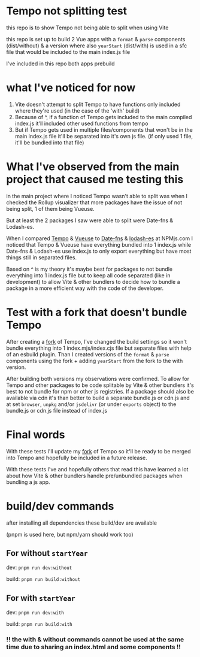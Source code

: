 # Tempo not splitting test

this repo is to show Tempo not being able to split when using Vite

this repo is set up to build 2 Vue apps with a `format` & `parse` components (dist/without) & a version where also `yearStart` (dist/with) is used in a sfc file that would be included to the main
index.js file

I've included in this repo both apps prebuild

# what I've noticed for now

1. Vite doesn't attempt to split Tempo to have functions only included where they're used (in the case of the 'with' build)
2. Because of ^, if a function of Tempo gets included to the main compiled index.js it'll included other used functions from tempo
3. But if Tempo gets used in multiple files/components that won't be in the main index.js file it'll be separated into it's own js file. (if only used 1 file, it'll be bundled into that file)

# What I've observed from the main project that caused me testing this

in the main project where I noticed Tempo wasn't able to split was when I checked the Rollup visualizer that more packages have the issue of not being split, 1 of them being Vueuse.

But at least the 2 packages I saw were able to split were Date-fns & Lodash-es.

When I compared [Tempo](https://www.npmjs.com/package/@formkit/tempo?activeTab=code) & [Vueuse](https://www.npmjs.com/package/@vueuse/core?activeTab=code) to
[Date-fns](https://www.npmjs.com/package/date-fns?activeTab=code) & [lodash-es](https://www.npmjs.com/package/lodash-es?activeTab=code) at NPMjs.com I noticed that Tempo & Vueuse have everything
bundled into 1 index.js while Date-fns & Lodash-es use index.js to only export everything but have most things still in separated files.

Based on ^ is my theory it's maybe best for packages to not bundle everything into 1 index.js file but to keep all code separated (like in development) to allow Vite & other bundlers to decide how to
bundle a package in a more efficient way with the code of the developer.

# Test with a fork that doesn't bundle Tempo

After creating a [fork](https://github.com/WilcoSp/tempo-split) of Tempo, I've changed the build settings so it won't bundle everything into 1 index.mjs/index.cjs file but separate files with help of
an esbuild plugin. Than I created versions of the `format` & `parse` components using the fork + adding `yearStart` from the fork to the with version.

After building both versions my observations were confirmed. To allow for Tempo and other packages to be code splitable by Vite & other bundlers it's best to not bundle for npm or other js registries.
If a package should also be available via cdn it's than better to build a separate bundle.js or cdn.js and at set `browser`, `unpkg` and/or `jsdelivr` (or under `exports` object) to the bundle.js or
cdn.js file instead of index.js

# Final words

With these tests I'll update my [fork](https://github.com/WilcoSp/tempo-split) of Tempo so it'll be ready to be merged into Tempo and hopefully be included in a future release.

With these tests I've and hopefully others that read this have learned a lot about how Vite & other bundlers handle pre/unbundled packages when bundling a js app.

# build/dev commands

after installing all dependencies these build/dev are available

(pnpm is used here, but npm/yarn should work too)

## For without `startYear`

dev: `pnpm run dev:without`

build: `pnpm run build:without`

## For with `startYear`

dev: `pnpm run dev:with`

build: `pnpm run build:with`

### **!! the with & without commands cannot be used at the same time due to sharing an index.html and some components !!**
